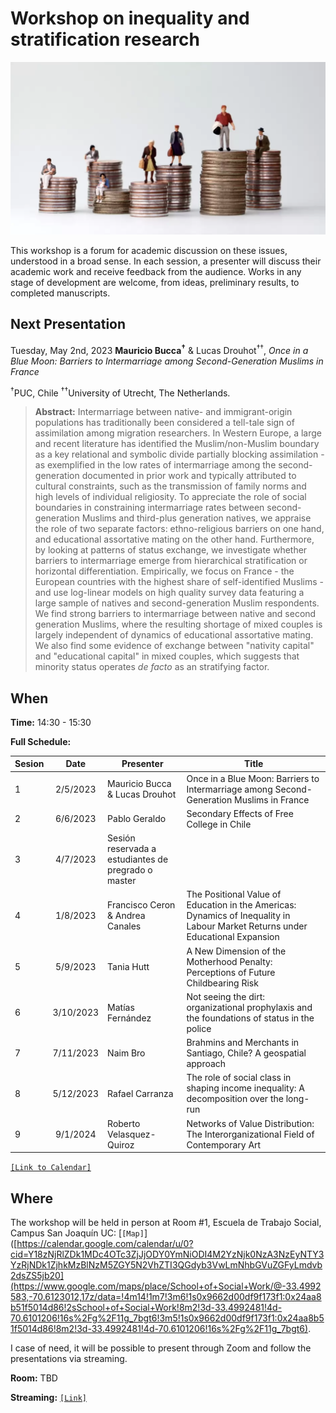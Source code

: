 # Workshop on inequality and stratification research

![image](image.png)

This workshop is a forum for academic discussion on these issues, understood in a broad sense. In each session, a presenter will discuss their academic work and receive feedback from the audience. Works in any stage of development are welcome, from ideas, preliminary results, to completed manuscripts.

## Next Presentation

Tuesday, May 2nd, 2023
**Mauricio Bucca<sup>†</sup>** & Lucas Drouhot<sup>††</sup>, *Once in a Blue Moon: Barriers to Intermarriage among Second-Generation Muslims in France*

<sup>†</sup>PUC, Chile <sup>††</sup>University of Utrecht, The Netherlands.

> **Abstract:** Intermarriage between native- and immigrant-origin populations has traditionally been considered a tell-tale sign of assimilation among migration researchers. In Western Europe, a large and recent literature has identified the Muslim/non-Muslim boundary as a key relational and symbolic divide partially blocking assimilation - as exemplified in the low rates of intermarriage among the second-generation documented in prior work and typically attributed to cultural constraints, such as the transmission of family norms and high levels of individual religiosity. To appreciate the role of social boundaries in constraining intermarriage rates between second-generation Muslims and third-plus generation natives, we appraise the role of two separate factors: ethno-religious barriers on one hand, and educational assortative mating on the other hand. Furthermore, by looking at patterns of status exchange, we investigate whether barriers to intermarriage  emerge from hierarchical stratification or horizontal differentiation. Empirically, we focus on France - the European countries with the highest share of self-identified Muslims - and use log-linear models on high quality survey data featuring a large sample of natives and second-generation Muslim respondents. We find strong barriers to intermarriage between native and second generation Muslims, where the resulting shortage of mixed couples is largely independent of dynamics of educational assortative mating. We also find some evidence of exchange between "nativity capital" and "educational capital" in mixed couples, which suggests that minority status operates *de facto* as an stratifying factor.

## When

**Time:** 14:30 - 15:30

**Full Schedule:**

| Sesion  	| Date 	| Presenter 	| Title 	|
|---	|:---:	|---	|---	|
| 1 	| 2/5/2023 	| Mauricio Bucca & Lucas Drouhot 	| Once in a Blue Moon: Barriers to Intermarriage among Second-Generation Muslims in France 	|
| 2 	| 6/6/2023 	| Pablo Geraldo 	| Secondary Effects of Free College in Chile 	|
| 3 	| 4/7/2023 	| Sesión reservada a estudiantes de pregrado o master 	|  	|
| 4 	| 1/8/2023 	| Francisco Ceron & Andrea Canales 	| The Positional Value of Education in the Americas: Dynamics of Inequality in Labour Market Returns under Educational Expansion 	|
| 5 	| 5/9/2023 	| Tania Hutt 	| A New Dimension of the Motherhood Penalty: Perceptions of Future Childbearing Risk 	|
| 6 	| 3/10/2023 	| Matías Fernández 	| Not seeing the dirt: organizational prophylaxis and the foundations of status in the police 	|
| 7 	| 7/11/2023 	| Naim Bro 	| Brahmins and Merchants in Santiago, Chile? A geospatial approach 	|
| 8 	| 5/12/2023 	| Rafael Carranza 	| The role of social class in shaping income inequality: A decomposition over the long-run 	|
| 9 	| 9/1/2024 	| Roberto Velasquez-Quiroz 	| Networks of Value Distribution: The InterorganizationaI Field of Contemporary Art 	|


[`[Link to Calendar]`](https://calendar.google.com/calendar/u/0?cid=Y18zNjRlZDk1MDc4OTc3ZjJjODY0YmNiODI4M2YzNjk0NzA3NzEyNTY3YzRjNDk1ZjhkMzBlNzM5ZGY5N2VhZTI3QGdyb3VwLmNhbGVuZGFyLmdvb2dsZS5jb20)

## Where

The workshop will be held in person at Room #1, Escuela de Trabajo Social, Campus San Joaquín UC:  [`[Map]`]([https://calendar.google.com/calendar/u/0?cid=Y18zNjRlZDk1MDc4OTc3ZjJjODY0YmNiODI4M2YzNjk0NzA3NzEyNTY3YzRjNDk1ZjhkMzBlNzM5ZGY5N2VhZTI3QGdyb3VwLmNhbGVuZGFyLmdvb2dsZS5jb20](https://www.google.com/maps/place/School+of+Social+Work/@-33.4992583,-70.6123012,17z/data=!4m14!1m7!3m6!1s0x9662d00df9f173f1:0x24aa8b51f5014d86!2sSchool+of+Social+Work!8m2!3d-33.4992481!4d-70.6101206!16s%2Fg%2F11g_7bgt6!3m5!1s0x9662d00df9f173f1:0x24aa8b51f5014d86!8m2!3d-33.4992481!4d-70.6101206!16s%2Fg%2F11g_7bgt6). 

I case of need, it will be possible to present through Zoom and follow the presentations via streaming. 

**Room:** TBD

**Streaming:**  [`[Link]`]()


